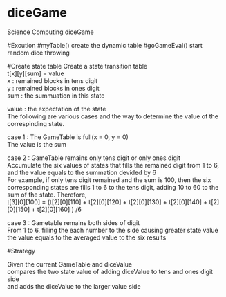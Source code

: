 # diceGame
Science Computing diceGame

#Excution
#myTable()
 create the dynamic table
#goGameEval()
 start random dice throwing

#Create state table
 Create a state transition table  
 t[x][y][sum] = value  
 x   : remained blocks in tens digit  
 y   : remained blocks in ones digit  
 sum : the summuation in this state  
     
 value : the expectation of the state  
 The following are various cases and the way
 to determine the value of the correspinding state. 
 
 case 1 : 
   The GameTable is full(x = 0, y = 0)     
   The value is the sum

 case 2 : 
   GameTable remains only tens digit or only ones digit   
   Accumulate the six values of states that fills the remained digit
   from 1 to 6, and the value equals to the summation devided by 6  
   For example, if only tens digit remained and the sum is 100, then the six
   corresponding states are fills 1 to 6 to the tens digit, adding 10 to 60 to
   the sum of the state. Therefore,  
   t[3][0][100] = (t[2][0][110] +  t[2][0][120] +  t[2][0][130] +  t[2][0][140] +  t[2][0][150] +  t[2][0][160] ) /6
 
 case 3 :
   Gametable remains both sides of digit    
   From 1 to 6, filling the each number to the side causing greater state value    
   the value equals to the averaged value to the six results


#Strategy

 Given the current GameTable and diceValue  
 compares the two state value of adding diceValue to tens and ones digit side  
 and adds the diceValue to the larger value side




